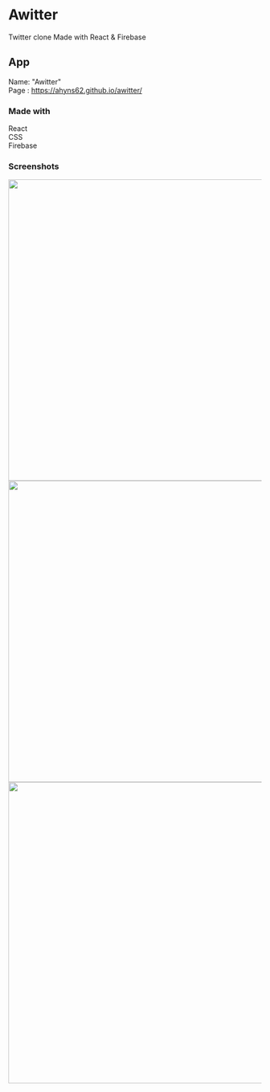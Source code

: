 # Awitter

Twitter clone Made with React & Firebase

## App

Name: "Awitter"<br/>
Page : https://ahyns62.github.io/awitter/<br/>

### Made with

React <br/>
CSS <br/>
Firebase <br/>

### Screenshots

<img width="600" src="https://github.com/ahyns62/awitter/assets/90846224/ce99dd12-cc21-4604-a803-c394d4578aa2">
<img width="600" src="https://github.com/ahyns62/awitter/assets/90846224/d57dad0c-b06e-4955-9a9c-255431f344a6">
<img width="600" src="https://github.com/ahyns62/awitter/assets/90846224/fbd2ed50-c1d8-4c3e-9948-dca790708ee9">

